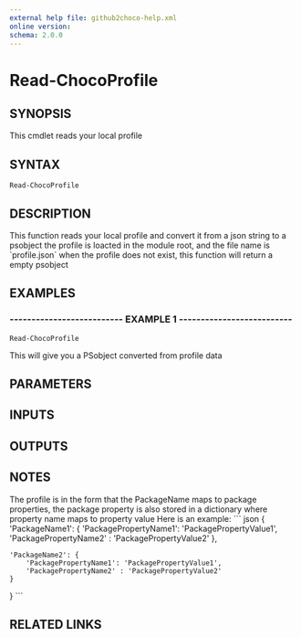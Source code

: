 ```yaml
---
external help file: github2choco-help.xml
online version: 
schema: 2.0.0
---
```


# Read-ChocoProfile

## SYNOPSIS
This cmdlet reads your local profile

## SYNTAX

```
Read-ChocoProfile
```

## DESCRIPTION
This function reads your local profile and convert it from a json string to a psobject
the profile is loacted in the module root, and the file name is \`profile.json\`
when the profile does not exist, this function will return a empty psobject

## EXAMPLES

### -------------------------- EXAMPLE 1 --------------------------
```
Read-ChocoProfile
```

This will give you a PSobject converted from profile data

## PARAMETERS

## INPUTS

## OUTPUTS

## NOTES
The profile is in the form that the PackageName maps to package properties,
the package property is also stored in a dictionary where property name maps to property value
Here is an example:
\`\`\` json
{
	'PackageName1': {
		'PackagePropertyName1': 'PackagePropertyValue1',
		'PackagePropertyName2' : 'PackagePropertyValue2'
	},

	'PackageName2': {
		'PackagePropertyName1': 'PackagePropertyValue1',
		'PackagePropertyName2' : 'PackagePropertyValue2'
	}
}
\`\`\`

## RELATED LINKS

